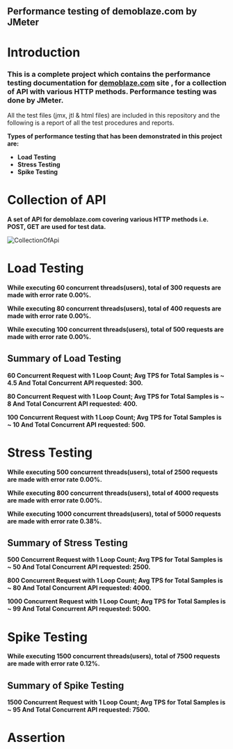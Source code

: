 ## Performance testing of demoblaze.com by JMeter


# Introduction

### This is a complete project which contains the performance testing documentation for [demoblaze.com](https://www.demoblaze.com/)  site , for a collection of API with various HTTP methods. Performance testing was done by JMeter.

 All the test files (jmx, jtl & html files) are included in this repository and the following is a report of all the test procedures and reports.

 **Types of performance testing that has been demonstrated in this project are:**

- **Load Testing** </br>
- **Stress Testing** </br>
- **Spike Testing** </br>


# Collection of API

**A set of API for demoblaze.com covering various HTTP methods i.e. POST, GET are used for test data.**

![CollectionOfApi](https://github.com/mahin33ferdous/Performance_Testing/assets/108746973/329e9c0d-841d-4828-904e-67f67329984e)

# Load Testing

 **While executing 60 concurrent threads(users), total of 300 requests are made with error rate 0.00%.**

 **While executing 80 concurrent threads(users), total of 400 requests are made with error rate 0.00%.**

 **While executing 100 concurrent threads(users), total of 500 requests are made with error rate 0.00%.**


## Summary of Load Testing

**60 Concurrent Request with 1 Loop Count; Avg TPS for Total Samples is ~ 4.5 And Total Concurrent API requested: 300.**

**80 Concurrent Request with 1 Loop Count; Avg TPS for Total Samples is ~ 8 And Total Concurrent API requested: 400.**

**100 Concurrent Request with 1 Loop Count; Avg TPS for Total Samples is ~ 10 And Total Concurrent API requested: 500.**


# Stress Testing

 **While executing 500 concurrent threads(users), total of 2500 requests are made with error rate 0.00%.**

 **While executing 800 concurrent threads(users), total of 4000 requests are made with error rate 0.00%.**

 **While executing 1000 concurrent threads(users), total of 5000 requests are made with error rate 0.38%.**


 ## Summary of Stress Testing

**500 Concurrent Request with 1 Loop Count; Avg TPS for Total Samples is ~ 50 And Total Concurrent API requested: 2500.**

**800 Concurrent Request with 1 Loop Count; Avg TPS for Total Samples is ~ 80 And Total Concurrent API requested: 4000.**

**1000 Concurrent Request with 1 Loop Count; Avg TPS for Total Samples is ~ 99 And Total Concurrent API requested: 5000.**


 # Spike Testing

 **While executing 1500 concurrent threads(users), total of 7500 requests are made with error rate 0.12%.**

 ## Summary of Spike Testing

**1500 Concurrent Request with 1 Loop Count; Avg TPS for Total Samples is ~ 95 And Total Concurrent API requested: 7500.**

 # Assertion